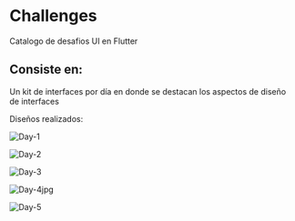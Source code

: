 
# Challenges

Catalogo de desafios UI en Flutter

## Consiste en:

Un kit de interfaces por día en donde se destacan los aspectos de diseño de interfaces

Diseños realizados:

![Day-1](https://user-images.githubusercontent.com/48542924/129430863-d30772ee-4e6e-4eb3-8319-ef8f0d4608b6.png)

![Day-2](https://user-images.githubusercontent.com/48542924/129430868-c20c4f8a-f27c-438b-b3c4-320ddfdc1b06.jpg)

![Day-3](https://user-images.githubusercontent.com/48542924/129430872-c0de1e8d-276d-4fe7-bdc8-7c2267e0799a.jpg)

![Day-4jpg](https://user-images.githubusercontent.com/48542924/129430875-f8fc00d1-ac6b-4906-994a-4bbcfb0ebdf2.jpg)

![Day-5](https://user-images.githubusercontent.com/48542924/129501220-1a9eeca5-760c-410e-afea-f72d63467add.jpg)
